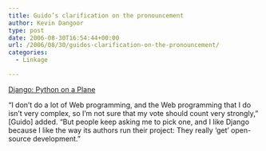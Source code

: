 ```yaml
---
title: Guido’s clarification on the pronouncement
author: Kevin Dangoor
type: post
date: 2006-08-30T16:54:44+00:00
url: /2006/08/30/guidos-clarification-on-the-pronouncement/
categories:
  - Linkage

---
```

[Django: Python on a Plane][1]
  
&#8220;I don&#8217;t do a lot of Web programming, and the Web programming that I do isn&#8217;t very complex, so I&#8217;m not sure that my vote should count very strongly,&#8221; [Guido] added. &#8220;But people keep asking me to pick one, and I like Django because I like the way its authors run their project: They really &#8216;get&#8217; open-source development.&#8221;

 [1]: http://www.eweek.com/article2/0,1895,2009632,00.asp
